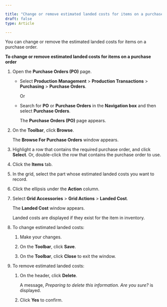 ```yaml
---

title: "Change or remove estimated landed costs for items on a purchase order"
draft: false
type: Article

---
```


You can change or remove the estimated landed costs for items on a purchase order.

**To change or remove estimated landed costs for items on a purchase order**

1. Open the **Purchase Orders (PO)** page.

    - Select **Production Management** > **Production Transactions** > **Purchasing** > **Purchase Orders**.

        Or

    - Search for **PO** or **Purchase Orders** in the **Navigation box** and then select **Purchase Orders**.

       The **Purchase Orders (PO)** page appears.

2. On the **Toolbar**, click **Browse**.

    The **Browse For Purchase Orders** window appears.

3. Highlight a row that contains the required purchase order, and click **Select**. Or, double-click the row that contains the purchase order to use.

4. Click the **Items** tab.

5. In the grid, select the part whose estimated landed costs you want to record.

6. Click the ellipsis under the **Action** column.

7. Select **Grid Accessories** > **Grid Actions** > **Landed Cost**.

    The **Landed Cost** window appears.

    Landed costs are displayed if they exist for the item in inventory.

8. To change estimated landed costs:

    1. Make your changes.

    2. On the **Toolbar**, click **Save**.

    3. On the **Toolbar**, click **Close** to exit the window.

9. To remove estimated landed costs:

    1. On the header, click **Delete**.

        A message, *Preparing to delete this information. Are you sure?* is displayed.

    2. Click **Yes** to confirm.